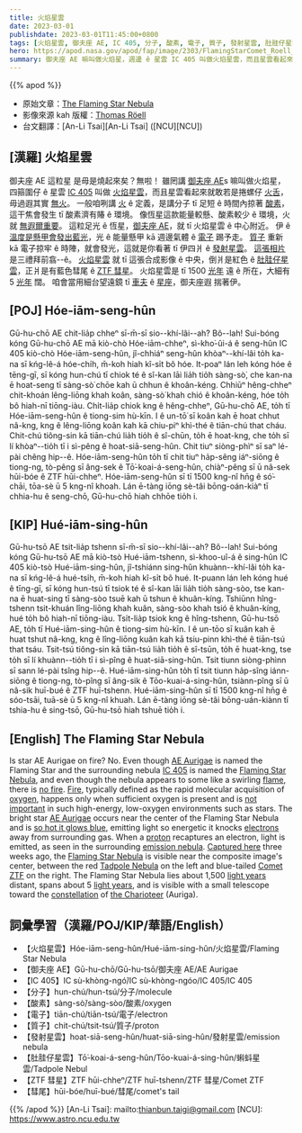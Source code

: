 ```yaml
---
title: 火焰星雲
date: 2023-03-01
publishdate: 2023-03-01T11:45:00+0800
tags: [火焰星雲, 御夫座 AE, IC 405, 分子, 酸素, 電子, 質子, 發射星雲, 肚胿仔星雲, ZTF 彗星, 彗尾]
hero: https://apod.nasa.gov/apod/fap/image/2303/FlamingStarComet_Roell_1080.jpg
summary: 御夫座 AE 嘛叫做火焰星，週邊 ê 星雲 IC 405 叫做火焰星雲，而且星雲看起來就敢若是燒甲足焰 ê 捲螺仔火。
---
```


{{% apod %}}

- 原始文章：[The Flaming Star Nebula](https://apod.nasa.gov/apod/ap230301.html)
- 影像來源 kah 版權：[Thomas Röell](https://www.instagram.com/pilot_astro/)
- 台文翻譯：[An-Li Tsai][An-Li Tsai] ([NCU][NCU])

## [漢羅] 火焰星雲
御夫座 AE 這粒星 是毋是燒起來矣？無啦！
雖罔講 [御夫座 AE][AE Aurigae 1]s 嘛叫做火焰星，四箍圍仔 ê 星雲 [IC 405][IC 405] 叫做 [火焰星雲][Flaming Star Nebula 1]，而且星雲看起來就敢若是捲螺仔 [火舌][flame]，毋過遐其實 [無火][no fire]。
一般咱咧講 [火][Fire] ê 定義，是講分子 tī 足短 ê 時間內掠著 [酸素][oxygen]，這干焦會發生 tī 酸素濟有賰 ê 環境。
像恆星這款能量較懸、酸素較少 ê 環境，火就 [無遐爾重要][not important]。
這粒足光 ê 恆星，[御夫座 AE][AE Aurigae 2]，就 tī 火焰星雲 ê 中心附近。
伊 ê [溫度是懸甲會發出藍光][so hot it glows blue]，光 ê 能量懸甲 kā 週邊氣體 ê [電子][electrons] 踢予走。
[質子][proton] 重新 kā 電子掠牢 ê 時陣，就會發光，這就是你看著 tī 伊四爿 ê [發射星雲][emission nebula]。
[這張相片][Captured here] 是三禮拜前翕--ê。
[火焰星雲][Flaming Star Nebula 2] 就 tī 這張合成影像 ê 中央，倒爿是紅色 ê [肚胿仔星雲][Tadpole Nebula]，正爿是有藍色彗尾 ê [ZTF 彗星][Comet ZTF]。
火焰星雲是 tī 1500 [光年][light years 1] 遠 ê 所在，大細有 5 [光年][light years 2] 闊。
咱會當用細台望遠鏡 tī [車夫][the Charioteer] ê [星座][constellation]，御夫座遐 揣著伊。


## [POJ] Hóe-iām-seng-hûn
Gū-hu-chō AE chit-lia̍p chheⁿ sī-m̄-sī sio--khí-lâi--ah? Bô--lah!
Sui-bóng kóng Gū-hu-chō AE mā kiò-chò Hóe-iām-chheⁿ, sì-kho͘-ûi-á ê seng-hûn IC 405 kiò-chò Hóe-iām-seng-hûn, jî-chhiáⁿ seng-hûn khòaⁿ--khí-lâi to̍h ka-na sī kńg-lê-á hóe-chi̍h, m̄-koh hiah kî-si̍t bô hóe.
It-poaⁿ lán leh kóng hóe ê tēng-gī, sī kóng hun-chú tī chiok té ê sî-kan lāi lia̍h tio̍h sàng-sò͘, che kan-na ē hoat-seng tī sàng-sò͘ chōe kah ū chhun ê khoân-kéng.
Chhiūⁿ hêng-chheⁿ chit-khoán lêng-liōng khah koân, sàng-sò͘ khah chió ê khoân-kéng, hóe to̍h bô hiah-nī tiōng-iàu.
Chi̍t-lia̍p chiok kng ê hêng-chheⁿ, Gū-hu-chō AE, to̍h tī Hóe-iām-seng-hûn ê tiong-sim hù-kīn.
I ê un-tō͘ sī koân kah ē hoat chhut nâ-kng, kng ê lêng-liōng koân kah kā chiu-piⁿ khì-thé ê tiān-chú that cháu.
Chit-chú tiông-sin kā tiān-chú lia̍h tio̍h ê sî-chūn, to̍h ē hoat-kng, che to̍h sī lí khòaⁿ--tio̍h tī i sì-pêng ê hoat-siā-seng-hûn.
Chit tiuⁿ siòng-phìⁿ sī saⁿ lé-pài chêng hip--ê.
Hóe-iām-seng-hûn to̍h tī chit tiuⁿ ha̍p-sêng iáⁿ-siōng ê tiong-ng, tò-pêng sī âng-sek ê Tō͘-koai-á-seng-hûn, chiàⁿ-pêng sī ū nâ-sek hūi-bóe ê ZTF hūi-chheⁿ.
Hóe-iām-seng-hûn sī tī 1500 kng-nî hn̄g ê só͘-chāi, tōa-sè ū 5 kng-nî khoah.
Lán ē-tàng iōng sè-tâi bōng-oán-kiàⁿ tī chhia-hu ê seng-chō, Gū-hu-chō hiah chhōe tio̍h i.




## [KIP] Hué-iām-sing-hûn
Gū-hu-tsō AE tsit-lia̍p tshenn sī-m̄-sī sio--khí-lâi--ah? Bô--lah!
Sui-bóng kóng Gū-hu-tsō AE mā kiò-tsò Hué-iām-tshenn, sì-khoo-uî-á ê sing-hûn IC 405 kiò-tsò Hué-iām-sing-hûn, jî-tshiánn sing-hûn khuànn--khí-lâi to̍h ka-na sī kńg-lê-á hué-tsi̍h, m̄-koh hiah kî-si̍t bô hué.
It-puann lán leh kóng hué ê tīng-gī, sī kóng hun-tsú tī tsiok té ê sî-kan lāi lia̍h tio̍h sàng-sòo, tse kan-na ē huat-sing tī sàng-sòo tsuē kah ū tshun ê khuân-kíng.
Tshiūnn hîng-tshenn tsit-khuán lîng-liōng khah kuân, sàng-sòo khah tsió ê khuân-kíng, hué to̍h bô hiah-nī tiōng-iàu.
Tsi̍t-lia̍p tsiok kng ê hîng-tshenn, Gū-hu-tsō AE, to̍h tī Hué-iām-sing-hûn ê tiong-sim hù-kīn.
I ê un-tōo sī kuân kah ē huat tshut nâ-kng, kng ê lîng-liōng kuân kah kā tsiu-pinn khì-thé ê tiān-tsú that tsáu.
Tsit-tsú tiông-sin kā tiān-tsú lia̍h tio̍h ê sî-tsūn, to̍h ē huat-kng, tse to̍h sī lí khuànn--tio̍h tī i sì-pîng ê huat-siā-sing-hûn.
Tsit tiunn siòng-phìnn sī sann lé-pài tsîng hip--ê.
Hué-iām-sing-hûn to̍h tī tsit tiunn ha̍p-sîng iánn-siōng ê tiong-ng, tò-pîng sī âng-sik ê Tōo-kuai-á-sing-hûn, tsiànn-pîng sī ū nâ-sik huī-bué ê ZTF huī-tshenn.
Hué-iām-sing-hûn sī tī 1500 kng-nî hn̄g ê sóo-tsāi, tuā-sè ū 5 kng-nî khuah.
Lán ē-tàng iōng sè-tâi bōng-uán-kiànn tī tshia-hu ê sing-tsō, Gū-hu-tsō hiah tshuē tio̍h i.



## [English] The Flaming Star Nebula
Is star AE Aurigae on fire?
No.
Even though [AE Aurigae][AE Aurigae 1] is named the Flaming Star and the surrounding nebula [IC 405][IC 405] is named the [Flaming Star Nebula][Flaming Star Nebula 1], and even though the nebula appears to some like a swirling [flame][flame], there is [no fire][no fire].
[Fire][Fire], typically defined as the rapid molecular acquisition of [oxygen][oxygen], happens only when sufficient oxygen is present and is [not important][not important] in such high-energy, low-oxygen environments such as stars.
The bright star [AE Aurigae][AE Aurigae 2] occurs near the center of the Flaming Star Nebula and is [so hot it glows blue][so hot it glows blue], emitting light so energetic it knocks [electrons][electrons] away from surrounding gas.
When a [proton][proton] recaptures an electron, light is emitted, as seen in the surrounding [emission nebula][emission nebula].
[Captured here][Captured here] three weeks ago, the [Flaming Star Nebula][Flaming Star Nebula 2] is visible near the composite image's center, between the red [Tadpole Nebula][Tadpole Nebula] on the left and blue-tailed [Comet ZTF][Comet ZTF] on the right.
The Flaming Star Nebula lies about 1,500 [light years][light years 1] distant, spans about 5 [light years][light years 2], and is visible with a small telescope toward the [constellation][constellation] of [the Charioteer][the Charioteer] (Auriga).


## 詞彙學習（漢羅/POJ/KIP/華語/English）
- 【火焰星雲】Hóe-iām-seng-hûn/Hué-iām-sing-hûn/火焰星雲/Flaming Star Nebula
- 【御夫座 AE】Gū-hu-chō/Gū-hu-tsō/御夫座 AE/AE Aurigae
- 【IC 405】IC sù-khòng-ngó͘/IC sù-khòng-ngóo/IC 405/IC 405
- 【分子】hun-chú/hun-tsú/分子/molecule
- 【酸素】sàng-sò͘/sàng-sòo/酸素/oxygen
- 【電子】tiān-chú/tiān-tsú/電子/electron
- 【質子】chit-chú/tsit-tsú/質子/proton
- 【發射星雲】hoat-siā-seng-hûn/huat-siā-sing-hûn/發射星雲/emission nebula
- 【肚胿仔星雲】Tō͘-koai-á-seng-hûn/Tōo-kuai-á-sing-hûn/蝌蚪星雲/Tadpole Nebul
- 【ZTF 彗星】ZTF hūi-chheⁿ/ZTF huī-tshenn/ZTF 彗星/Comet ZTF
- 【彗尾】hūi-bóe/huī-bué/彗尾/comet's tail


{{% /apod %}}
[An-Li Tsai]: mailto:thianbun.taigi@gmail.com
[NCU]: https://www.astro.ncu.edu.tw

[copyright]: https://apod.nasa.gov/apod/fap/lib/about_apod.html#srapply
[License]: https://creativecommons.org/licenses/by/2.0/

[AE Aurigae 1]:https://en.wikipedia.org/wiki/AE_Aurigae
[IC 405]:https://apod.nasa.gov/apod/ap200107.html
[Flaming Star Nebula 1]:https://www.daviddarling.info/encyclopedia/F/Flaming_Star_Nebula.html
[flame]:https://apod.nasa.gov/apod/ap180826.html
[no fire]:https://www.nfpa.org/News-and-Research/News-and-media/Press-Room/Reporters-Guide-to-Fire-and-NFPA/Key-Fire-Safety-Tips
[Fire]:https://en.wikipedia.org/wiki/Fire
[oxygen]:https://periodic.lanl.gov/8.shtml
[not important]:https://media.istockphoto.com/id/509119713/photo/weimaraner-with-head-cocked.jpg?s=612x612&w=0&k=20&c=FMXNT4yye2_I5n5Z8ZGJZxlYnosXXw9xPcUQ1FtATdM=
[AE Aurigae 2]:https://www.nsf.gov/news/mmg/mmg_disp.jsp?med_id=57052
[so hot it glows blue]:https://www.youtube.com/watch?v=igDZ8CMWq1k
[electrons]:https://history.aip.org/exhibits/electron/
[proton]:https://en.wikipedia.org/wiki/Proton
[emission nebula]:https://apod.nasa.gov/apod/emission_nebulae.html
[Captured here]:https://www.instagram.com/p/Cou3cnzs6zV/
[Flaming Star Nebula 2]:https://ui.adsabs.harvard.edu/abs/2004ApJ...616..257F/abstract
[Tadpole Nebula]:https://apod.nasa.gov/apod/ap221219.html
[Comet ZTF]:https://apod.nasa.gov/apod/ap230221.html
[light years 1]:http://chandra.harvard.edu/photo/cosmic_distance.html
[light years 2]:https://spaceplace.nasa.gov/light-year/
[constellation]:http://www.astro.wisc.edu/~dolan/constellations/extra/constellations.html
[the Charioteer]:https://en.wikipedia.org/wiki/Auriga_(constellation)


